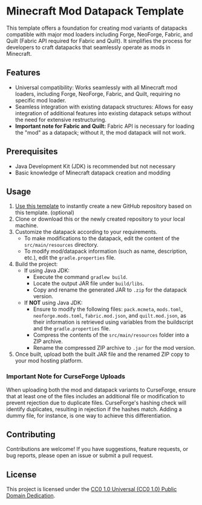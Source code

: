 # Minecraft Mod Datapack Template

This template offers a foundation for creating mod variants of datapacks compatible with major mod loaders including
Forge, NeoForge, Fabric, and Quilt (Fabric API required for Fabric and Quilt). It simplifies the process for developers
to craft datapacks that seamlessly operate as mods in Minecraft.

## Features

- Universal compatibility: Works seamlessly with all Minecraft mod loaders, including Forge, NeoForge, Fabric, and
  Quilt, requiring no specific mod loader.
- Seamless integration with existing datapack structures: Allows for easy integration of additional features into
  existing datapack setups without the need for extensive restructuring.
- **Important note for Fabric and Quilt:** Fabric API is necessary for loading the "mod" as a datapack; without it, the
  mod datapack will not work.

## Prerequisites

- Java Development Kit (JDK) is recommended but not necessary
- Basic knowledge of Minecraft datapack creation and modding

## Usage

1. [Use this template](https://github.com/sa-shiro/Minecraft-Mod-Datapack-Template/generate) to instantly create a new
   GitHub repository based on this template. (optional)
2. Clone or download this or the newly created repository to your local machine.
3. Customize the datapack according to your requirements.
    - To make modifications to the datapack, edit the content of the `src/main/resources` directory.
    - To modify mod/datapack information (such as name, description, etc.), edit the `gradle.properties` file.
4. Build the project:
    - If using Java JDK:
        - Execute the command `gradlew build`.
        - Locate the output JAR file under `build/libs`.
        - Copy and rename the generated JAR to `.zip` for the datapack version.
    - If **NOT** using Java JDK:
        - Ensure to modify the following files: `pack.mcmeta`, `mods.toml`, `neoforge.mods.toml`, `fabric.mod.json`,
          and `quilt.mod.json`, as their information is retrieved using variables from the buildscript and
          the `gradle.properties` file.
        - Compress the contents of the `src/main/resources` folder into a ZIP archive.
        - Rename the compressed ZIP archive to `.jar` for the mod version.
5. Once built, upload both the built JAR file and the renamed ZIP copy to your mod hosting platform.

### Important Note for CurseForge Uploads

When uploading both the mod and datapack variants to CurseForge, ensure that at least one of the files includes an
additional file or modification to prevent rejection due to duplicate files. CurseForge's hashing check will identify
duplicates, resulting in rejection if the hashes match. Adding a dummy file, for instance, is one way to achieve this
differentiation.

## Contributing

Contributions are welcome! If you have suggestions, feature requests, or bug reports, please open an issue or submit
a pull request.

## License

This project is licensed under the [CC0 1.0 Universal (CC0 1.0) Public Domain Dedication](LICENSE).
